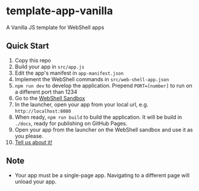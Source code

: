 # template-app-vanilla
A Vanilla JS template for WebShell apps 

## Quick Start

1. Copy this repo
3. Build your app in `src/app.js`
4. Edit the app's manifest in `app-manifest.json`
5. Implement the WebShell commands in `src/web-shell-app.json`
6. `npm run dev` to develop the application. Prepend `PORT=[number]` to run on a different port than 1234
8. Go to the [WebShell Sandbox](https://websh.org/sandbox)
9. In the launcher, open your app from your local url, e.g. `http://localhost:8080`
7. When ready, `npm run build` to build the application. It will be build in `./docs`, ready for publishing on GitHub Pages.
8.  Open your app from the launcher on the WebShell sandbox and use it as you please.
9.  [Tell us about it!](https://github.com/websh-org/apps/issues/new?labels=New+App&template=new-app.md)

## Note
* Your app must be a single-page app. Navigating to a different page will unload your app.
